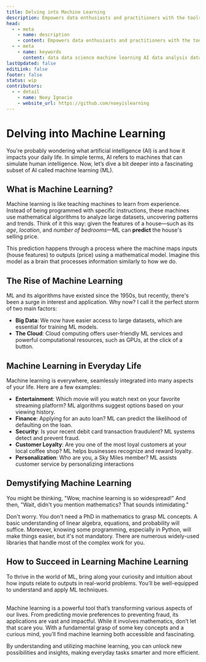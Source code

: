 ```yaml
---
title: Delving into Machine Learning
description: Empowers data enthusiasts and practitioners with the tools and knowledge to unlock the potential of data.
head:
  - - meta
    - name: description
    - content: Empowers data enthusiasts and practitioners with the tools and knowledge to unlock the potential of data.
  - - meta
    - name: keywords
      content: data data science machine learning AI data analysis data-driven data enthusiasts data practitioners
lastUpdated: false
editLink: false
footer: false
status: wip
contributors:
  - - detail
    - name: Noey Ignacio
    - website_url: https://github.com/noeyislearning
---
```


# Delving into Machine Learning

You're probably wondering what artificial intelligence (AI) is and how it impacts your daily life. In simple terms, AI refers to machines that can simulate human intelligence. Now, let’s dive a bit deeper into a fascinating subset of AI called machine learning (ML).

## What is Machine Learning?

Machine learning is like teaching machines to learn from experience. Instead of being programmed with specific instructions, these machines use mathematical algorithms to analyze large datasets, uncovering patterns and trends. Think of it this way: given the features of a house—such as its _age_, _location_, and _number of bedrooms_—ML can **predict** the house's selling price.

This prediction happens through a process where the machine maps inputs (house features) to outputs (price) using a mathematical model. Imagine this model as a brain that processes information similarly to how we do.

## The Rise of Machine Learning

ML and its algorithms have existed since the 1950s, but recently, there's been a surge in interest and application. Why now? I call it the perfect storm of two main factors:

- **Big Data**: We now have easier access to large datasets, which are essential for training ML models.
- **The Cloud**: Cloud computing offers user-friendly ML services and powerful computational resources, such as GPUs, at the click of a button.

## Machine Learning in Everyday Life

Machine learning is everywhere, seamlessly integrated into many aspects of your life. Here are a few examples:

- **Entertainment**: Which movie will you watch next on your favorite streaming platform? ML algorithms suggest options based on your viewing history.
- **Finance**: Applying for an auto loan? ML can predict the likelihood of defaulting on the loan.
- **Security**: Is your recent debit card transaction fraudulent? ML systems detect and prevent fraud.
- **Customer Loyalty**: Are you one of the most loyal customers at your local coffee shop? ML helps businesses recognize and reward loyalty.
- **Personalization**: Who are you, a Sky Miles member? ML assists customer service by personalizing interactions

## Demystifying Machine Learning

You might be thinking, "Wow, machine learning is so widespread!" And then, "Wait, didn't you mention mathematics? That sounds intimidating."

Don't worry. You don't need a PhD in mathematics to grasp ML concepts. A basic understanding of linear algebra, equations, and probability will suffice. Moreover, knowing some programming, especially in Python, will make things easier, but it's not mandatory. There are numerous widely-used libraries that handle most of the complex work for you.

## How to Succeed in Learning Machine Learning

To thrive in the world of ML, bring along your curiosity and intuition about how inputs relate to outputs in real-world problems. You’ll be well-equipped to understand and apply ML techniques.

<br />
Machine learning is a powerful tool that’s transforming various aspects of our lives. From predicting movie preferences to preventing fraud, its applications are vast and impactful. While it involves mathematics, don’t let that scare you. With a fundamental grasp of some key concepts and a curious mind, you’ll find machine learning both accessible and fascinating.

By understanding and utilizing machine learning, you can unlock new possibilities and insights, making everyday tasks smarter and more efficient.
